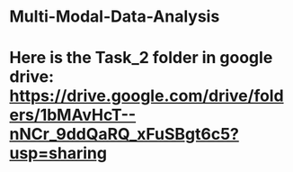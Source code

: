 # Multi-Modal-Data-Analysis

# Here is the Task_2 folder in google drive: https://drive.google.com/drive/folders/1bMAvHcT--nNCr_9ddQaRQ_xFuSBgt6c5?usp=sharing
